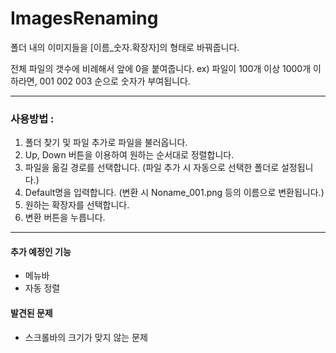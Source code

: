 # ImagesRenaming


폴더 내의 이미지들을 [이름_숫자.확장자]의 형태로 바꿔줍니다.

전체 파일의 갯수에 비례해서 앞에 0을 붙여줍니다.
ex) 파일이 100개 이상 1000개 이하라면, 001 002 003 순으로 숫자가 부여됩니다.

---

### 사용방법 : 
1. 폴더 찾기 및 파일 추가로 파일을 불러옵니다.
2. Up, Down 버튼을 이용하여 원하는 순서대로 정렬합니다.
3. 파일을 옮길 경로를 선택합니다. (파일 추가 시 자동으로 선택한 폴더로 설정됩니다.)
4. Default명을 입력합니다. (변환 시 Noname_001.png 등의 이름으로 변환됩니다.)
5. 원하는 확장자를 선택합니다.
6. 변환 버튼을 누릅니다.

---

#### 추가 예정인 기능
+ 메뉴바
+ 자동 정렬

#### 발견된 문제
+ 스크롤바의 크기가 맞지 않는 문제
